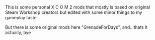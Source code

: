 This is some personal X C O M 2 mods that mostly is based on original Steam Workshop creators but edited with some minor things to my gameplay taste.

But there is some original mods here "GrenadeForDays", and.. thats it actually, bye
